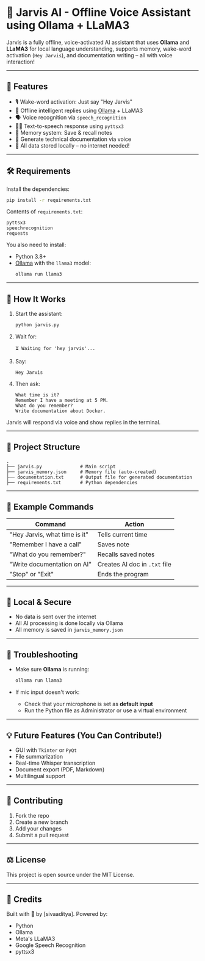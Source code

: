 # 🧠 Jarvis AI - Offline Voice Assistant using Ollama + LLaMA3

Jarvis is a fully offline, voice-activated AI assistant that uses **Ollama** and **LLaMA3** for local language understanding, supports memory, wake-word activation (`Hey Jarvis`), and documentation writing – all with voice interaction!

---

## 🚀 Features

- 🎙️ Wake-word activation: Just say "Hey Jarvis"
- 🧠 Offline intelligent replies using [Ollama](https://ollama.com/) + LLaMA3
- 🗣️ Voice recognition via `speech_recognition`
- 🧏‍♂️ Text-to-speech response using `pyttsx3`
- 📝 Memory system: Save & recall notes
- 📄 Generate technical documentation via voice
- 💾 All data stored locally – no internet needed!

---

## 🛠️ Requirements

Install the dependencies:

```bash
pip install -r requirements.txt
```

Contents of `requirements.txt`:

```
pyttsx3
speechrecognition
requests
```

You also need to install:

- Python 3.8+
- [Ollama](https://ollama.com/) with the `llama3` model:
    ```bash
    ollama run llama3
    ```

---

## 🧠 How It Works

1. Start the assistant:
   ```bash
   python jarvis.py
   ```

2. Wait for:
   ```
   ⏳ Waiting for 'hey jarvis'...
   ```

3. Say:
   ```
   Hey Jarvis
   ```

4. Then ask:
   ```
   What time is it?
   Remember I have a meeting at 5 PM.
   What do you remember?
   Write documentation about Docker.
   ```

Jarvis will respond via voice and show replies in the terminal.

---

## 📁 Project Structure

```
.
├── jarvis.py              # Main script
├── jarvis_memory.json     # Memory file (auto-created)
├── documentation.txt      # Output file for generated documentation
├── requirements.txt       # Python dependencies
```

---

## 📄 Example Commands

| Command                        | Action                          |
|-------------------------------|---------------------------------|
| "Hey Jarvis, what time is it" | Tells current time              |
| "Remember I have a call"      | Saves note                      |
| "What do you remember?"       | Recalls saved notes             |
| "Write documentation on AI"   | Creates AI doc in `.txt` file   |
| "Stop" or "Exit"              | Ends the program                |

---

## 🔐 Local & Secure

- No data is sent over the internet
- All AI processing is done locally via Ollama
- All memory is saved in `jarvis_memory.json`

---

## 🧪 Troubleshooting

- Make sure **Ollama** is running:
  ```bash
  ollama run llama3
  ```

- If mic input doesn't work:
  - Check that your microphone is set as **default input**
  - Run the Python file as Administrator or use a virtual environment

---

## 💡 Future Features (You Can Contribute!)

- GUI with `Tkinter` or `PyQt`
- File summarization
- Real-time Whisper transcription
- Document export (PDF, Markdown)
- Multilingual support

---

## 🤝 Contributing

1. Fork the repo
2. Create a new branch
3. Add your changes
4. Submit a pull request

---

## ⚖️ License

This project is open source under the MIT License.

---

## 💬 Credits

Built with 💙 by [sivaaditya]. Powered by:
- Python
- Ollama
- Meta's LLaMA3
- Google Speech Recognition
- pyttsx3
